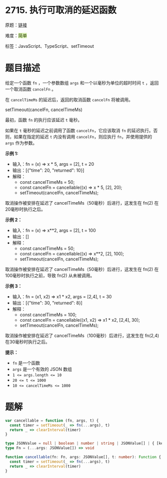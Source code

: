 # 2715. 执行可取消的延迟函数

原题：[链接](https://leetcode.cn/problems/timeout-cancellation/description/)

难度：<font style="background:#DBF1B7;color:#2A4200">简单</font>

标签：JavaScript、TypeScript、setTimeout



# 题目描述


给定一个函数 `fn` ，一个参数数组 `args` 和一个以毫秒为单位的超时时间 `t` ，返回一个取消函数 `cancelFn` 。

在 `cancelTimeMs` 的延迟后，返回的取消函数 `cancelFn` 将被调用。

setTimeout(cancelFn, cancelTimeMs)

最初，函数 `fn` 的执行应该延迟 `t` 毫秒。

如果在 `t` 毫秒的延迟之前调用了函数 `cancelFn`，它应该取消 `fn` 的延迟执行。否则，如果在指定的延迟 `t` 内没有调用 `cancelFn`，则应执行 `fn`，并使用提供的 `args` 作为参数。

**示例 1:**

- 输入：fn = (x) => x * 5, args = [2], t = 20
- 输出：[{"time": 20, "returned": 10}]
- 解释：
  - const cancelTimeMs = 50;
  - const cancelFn = cancellable((x) => x * 5, [2], 20);
  - setTimeout(cancelFn, cancelTimeMs);

取消操作被安排在延迟了 cancelTimeMs（50毫秒）后进行，这发生在 fn(2) 在20毫秒时执行之后。

**示例 2：**

- 输入：fn = (x) => x**2, args = [2], t = 100
- 输出：[]
- 解释：
  - const cancelTimeMs = 50;
  - const cancelFn = cancellable((x) => x**2, [2], 100);
  - setTimeout(cancelFn, cancelTimeMs);

取消操作被安排在延迟了 cancelTimeMs（50毫秒）后进行，这发生在 fn(2) 在100毫秒时执行之前，导致 fn(2) 从未被调用。

**示例 3：**

- 输入：fn = (x1, x2) => x1 * x2, args = [2,4], t = 30
- 输出：[{"time": 30, "returned": 8}]
- 解释：
  - const cancelTimeMs = 100;
  - const cancelFn = cancellable((x1, x2) => x1 * x2, [2,4], 30);
  - setTimeout(cancelFn, cancelTimeMs);

取消操作被安排在延迟了 cancelTimeMs（100毫秒）后进行，这发生在 fn(2,4) 在30毫秒时执行之后。

**提示：**

- `fn` 是一个函数
- `args` 是一个有效的 JSON 数组
- `1 <= args.length <= 10`
- `20 <= t <= 1000`
- `10 <= cancelTimeMs <= 1000`

# 题解

```javascript
var cancellable = function (fn, args, t) {
  const timer = setTimeout(_ => fn(...args), t)
  return _ => clearInterval(timer)
}
```

```typescript
type JSONValue = null | boolean | number | string | JSONValue[] | { [key: string]: JSONValue };
type Fn = (...args: JSONValue[]) => void

function cancellable(fn: Fn, args: JSONValue[], t: number): Function {
  const timer = setTimeout(_ => fn(...args), t)
  return _ => clearInterval(timer)
}
```

